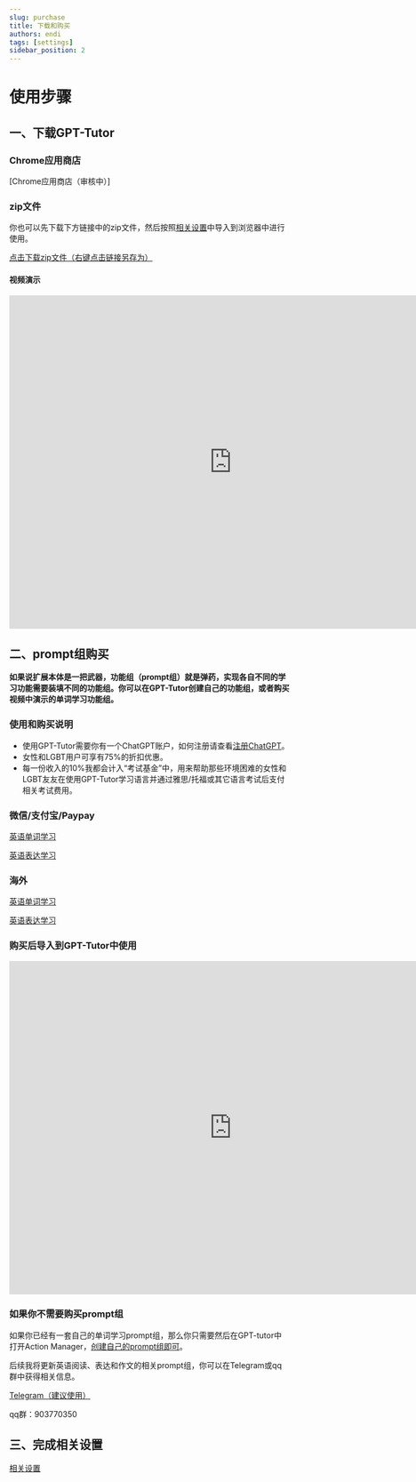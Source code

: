 ```yaml
---
slug: purchase
title: 下载和购买
authors: endi
tags: [settings]
sidebar_position: 2
---
```

# 使用步骤
## 一、下载GPT-Tutor
### Chrome应用商店

[Chrome应用商店（审核中）]

### zip文件

你也可以先下载下方链接中的zip文件，然后按照[相关设置](settings)中导入到浏览器中进行使用。

[点击下载zip文件（右键点击链接另存为）](chromium.zip)

#### 视频演示

<iframe width="800" height="600" src="https://www.youtube.com/embed/atXOLPsuxqg" title="YouTube video player" frameborder="0" allow="accelerometer; autoplay; clipboard-write; encrypted-media; gyroscope; picture-in-picture; web-share" allowfullscreen="true"></iframe>


## 二、prompt组购买

**如果说扩展本体是一把武器，功能组（prompt组）就是弹药，实现各自不同的学习功能需要装填不同的功能组。你可以在GPT-Tutor创建自己的功能组，或者购买视频中演示的单词学习功能组。**


### 使用和购买说明
- 使用GPT-Tutor需要你有一个ChatGPT账户，如何注册请查看[注册ChatGPT](https://chatgptzhanghao.com/#:~:text=%E6%B3%A8%E5%86%8CChatGPT%20%E8%B4%A6%E5%8F%B7,-%E6%B3%A8%E5%86%8AChatGPT%E8%BF%99&text=%E6%89%93%E5%BC%80%E5%AE%98%E6%96%B9%E6%B3%A8%E5%86%8C%20https%3A%2F%2F,%E9%AA%8C%E8%AF%81%E6%8C%89%E9%92%AE%E5%AE%8C%E6%88%90%E9%82%AE%E7%AE%B1%E9%AA%8C%E8%AF%81)。
- 女性和LGBT用户可享有75%的折扣优惠。
- 每一份收入的10%我都会计入“考试基金”中，用来帮助那些环境困难的女性和LGBT友友在使用GPT-Tutor学习语言并通过雅思/托福或其它语言考试后支付相关考试费用。


### 微信/支付宝/Paypay

[英语单词学习](https://afdian.net/item/38891628719e11ee964c52540025c377)

[英语表达学习](https://afdian.net/item/7b9a84c87cdf11eeb0195254001e7c00)

### 海外

[英语单词学习](https://www.patreon.com/yaoyaoyao/shop/english-learning-prompt-group-discount-39072?source=storefront)

[英语表达学习](https://www.patreon.com/yaoyaoyao/shop/ying-yu-biao-da-xue-xi-promptzu-nu-xing-53654?source=storefront)

### 购买后导入到GPT-Tutor中使用

<iframe width="800" height="600" src="https://www.youtube.com/embed/4Z3L53D9ApE" title="YouTube video player" frameborder="0" allow="accelerometer; autoplay; clipboard-write; encrypted-media; gyroscope; picture-in-picture; web-share" allowfullscreen="true"></iframe>

### 如果你不需要购买prompt组

如果你已经有一套自己的单词学习prompt组，那么你只需要然后在GPT-tutor中打开Action Manager，[创建自己的prompt组即可](settings)。


后续我将更新英语阅读、表达和作文的相关prompt组，你可以在Telegram或qq群中获得相关信息。

[Telegram（建议使用）](https://t.me/+p5mMQhx1_rsxN2I1)

qq群：903770350

## 三、完成相关设置

[相关设置](settings)



